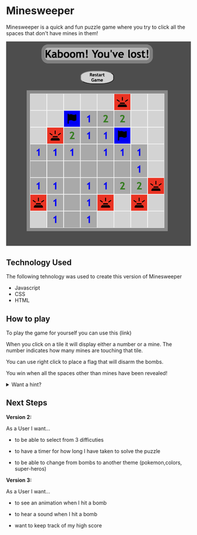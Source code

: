 Minesweeper
================

Minesweeper is a quick and fun puzzle game where you try to click all the spaces that don't have mines in them!

![Minesweeper](Minesweeper.png)


## Technology Used

The following tehnology was used to create this version of Minesweeper

- Javascript
- CSS
- HTML

## How to play

To play the game for yourself you can use this (link)

When you click on a tile it will display either a number or a mine. The number indicates how many mines are touching that tile. 

You can use right click to place a flag that will disarm the bombs. 

You win when all the spaces other than mines have been revealed!

<details>
<summary>Want a hint?</summary>
<br>
The corners are the best way to be certain of a mine!
</details>

## Next Steps

**Version 2:**

As a User I want...

- to be able to select from 3 difficuties

- to have a timer for how long I have taken to solve the puzzle

- to be able to change from bombs to another theme (pokemon,colors, super-heros)


**Version 3:** 

As a User I want...

- to see an animation when I hit a bomb

- to hear a sound when I hit a bomb

- want to keep track of my high score